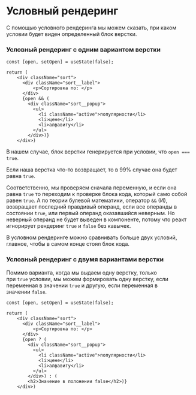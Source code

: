 # Условный рендеринг

С помощью условного рендеринга мы можем сказать, при каком условии будет виден определенный блок верстки.

### Условный рендеринг с одним вариантом верстки

```tsx
const [open, setOpen] = useState(false);

return (
	<div className="sort">
      <div className="sort__label">
	      <p>Сортировка по: </p>
      </div>
      {open && (
        <div className="sort__popup">
          <ul>
            <li className="active">популярности</li>
            <li>цене</li>
            <li>алфавиту</li>
          </ul>
        </div>)}
    </div>)
```

В нашем случае, блок верстки генерируется при условии, что `open === true`.

Если наша верстка что-то возвращает, то в 99% случае она будет равна `true`.

Соответственно, мы проверяем сначала переменную, и если она равна `true` то переходим к проверке блока кода, который само собой равен `true`. А по теории булевой математики, оператор `&&` (И), возвращает последний правдивый операнд, если все операнды в состоянии `true`, или первый операнд оказавшийся неверным. Но неверный операнд не будет выведен в компоненте, потому что реакт игнорирует рендеринг `true` и `false` без кавычек.

В условном рендеринге можно сравнивать больше двух условий, главное, чтобы в самом конце стоял блок кода.

### Условный рендеринг с двумя вариантами верстки

Помимо варианта, когда мы выдаем одну верстку, только при `true` условии, мы можем формировать одну верстку, если переменная в значении `true` и другую, если переменная в значении `false`.

```tsx
const [open, setOpen] = useState(false);

return (
	<div className="sort">
      <div className="sort__label">
	      <p>Сортировка по: </p>
      </div>
      {open ? (
        <div className="sort__popup">
          <ul>
            <li className="active">популярности</li>
            <li>цене</li>
            <li>алфавиту</li>
          </ul>
        </div>) : (
		<h2>Значение в положении false</h2>)}
    </div>)
```